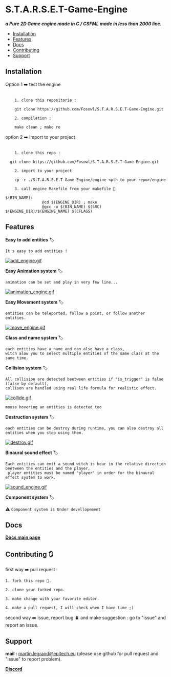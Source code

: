 # S.T.A.R.S.E.T-Game-Engine

***a Pure 2D Game engine made in C / CSFML made in less than 2000 line.***

- [Installation](#installation)
- [Features](#features)
- [Docs](#faq)
- [Contributing](#contributing)
- [Support](#support)

## Installation

  Option 1 :arrow_right: test the engine

  ```

      1. clone this repositorie :

      git clone https://github.com/Fosowl/S.T.A.R.S.E.T-Game-Engine.git

      2. compilation :

      make clean ; make re

  ```

  option 2 :arrow_right: import to your project

  ```

      1. clone this repo :

    git clone https://github.com/Fosowl/S.T.A.R.S.E.T-Game-Engine.git

      2. import to your project

      cp -r ./S.T.A.R.S.E.T-Game-Engine/engine <pth to your repo>/engine

      3. call engine Makefile from your makefile 🔨

  $(BIN_NAME):
                  @cd $(ENGINE_DIR) ; make
                  @gcc -o $(BIN_NAME) $(SRC) $(ENGINE_DIR)/$(ENGINE_NAME) $(CFLAGS)
  ```

## Features

**Easy to add entities** :label:

```
It's easy to add entities !
```

[![add_engine.gif](https://s4.gifyu.com/images/add_engine.gif)](https://gifyu.com/image/lEEJ)

**Easy Animation system** :label:

```
animation can be set and play in very few line...
```

[![animation_engine.gif](https://s4.gifyu.com/images/animation_engine.gif)](https://gifyu.com/image/lEht)

**Easy Movement system** :label:

```
entities can be teleported, follow a point, or follow another entities.
```

[![move_engine.gif](https://s6.gifyu.com/images/move_engine.gif)](https://gifyu.com/image/lkyU)

**Class and name system** :label:

```
each entities have a name and can also have a class,
witch alow you to select multiple entities of the same class at the same time.
```

**Collision system** :label:

```
All collision are detected beetween entities if "is_trigger" is false (false by default),
collison are handled using real life formula for realistic effect.
```
[![collide.gif](https://s6.gifyu.com/images/collide.gif)](https://gifyu.com/image/lkJm)

```
mouse hovering an entities is detected too
```

**Destruction system** :label:

```
each entities can be destroy during runtime, you can also destroy all entities when you stop using them.
```

[![destroy.gif](https://s6.gifyu.com/images/destroy.gif)](https://gifyu.com/image/lkJL)

**Binaural sound effect** :label:

```
Each entities can emit a sound witch is hear in the relative direction beetween the entities and the player,
 player entities must be named "player" in order for the binaural effect system to work.
```
[![sound_engine.gif](https://s6.gifyu.com/images/sound_engine.gif)](https://gifyu.com/image/lkyf)

**Component system** :label:

   :warning: ```Component system is Under devellopement  ```

## Docs

 <a href="https://github.com/Fosowl/S.T.A.R.S.E.T-Game-Engine/wiki" target="_blank"><strong>Docs main page</strong></a>

## Contributing 🔃

  first way :arrow_right: pull request :
 
    1. fork this repo 🍴.

    2. clone your forked repo.

    3. make change with your favorite editor.

    4. make a pull request, I will check when I have time ;)

  second way :arrow_right: issue, report bug :beetle: and make suggestion :
      go to "issue" and report an issue.

## Support

  **mail :** martin.legrand@epitech.eu (please use github for pull request and "issue" to report problem).

  <a href="" target="_blank"><strong>Discord</strong></a>
